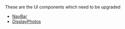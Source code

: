 These are the UI components which need to be upgraded

-  [NavBar](file-to-upgrade/NavBar.md)
- [DisplayPhotos](file-to-upgrade/DisplayPhotos.md)